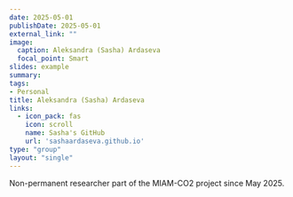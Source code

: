 ```yaml
---
date: 2025-05-01
publishDate: 2025-05-01
external_link: ""
image:
  caption: Aleksandra (Sasha) Ardaseva
  focal_point: Smart
slides: example
summary:
tags:
- Personal
title: Aleksandra (Sasha) Ardaseva
links:
  - icon_pack: fas
    icon: scroll
    name: Sasha's GitHub
    url: 'sashaardaseva.github.io'
type: "group"
layout: "single"
---
```


Non-permanent researcher part of the MIAM-CO2 project since May 2025.